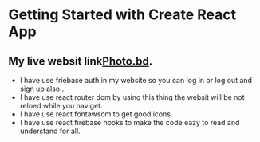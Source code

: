 # Getting Started with Create React App

## My live websit link[Photo.bd](https://github.com/facebook/create-react-app).

 * I have use friebase auth in my website so you can log in or log out and sign up also .
 * I have use react router dom by using this thing the websit will be not reloed while you naviget.
 * I have use react fontawsom to get good icons.
 * I have use react firebase hooks to make the code eazy to read and understand for all. 
 